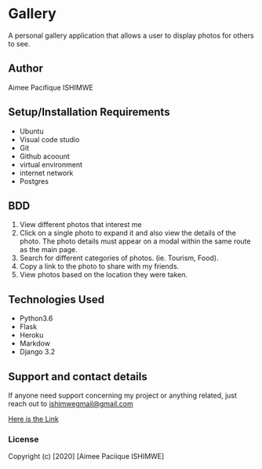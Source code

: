 # Gallery


  A personal gallery application that allows a user to display photos for others to see.



## Author
Aimee Pacifique ISHIMWE

## Setup/Installation Requirements
* Ubuntu
* Visual code studio
* Git
* Github acoount
* virtual environment
* internet network
* Postgres

## BDD

1. View different photos that interest me
2. Click on a single photo to expand it and also view the details of the photo. The photo details must appear on a modal within the same route as the main page.
3. Search for different categories of photos. (ie. Tourism, Food).
4. Copy a link to the photo to share with my friends.
5. View photos based on the location they were taken.

## Technologies Used
* Python3.6
* Flask
* Heroku
* Markdow
* Django 3.2


## Support and contact details
If anyone need support concerning my project or anything related, just reach out to ishimwegmail@gmail.com
 
[Here is the Link](https://fique-gallery.herokuapp.com/)

### License

Copyright (c) [2020] [Aimee Paciique ISHIMWE]
